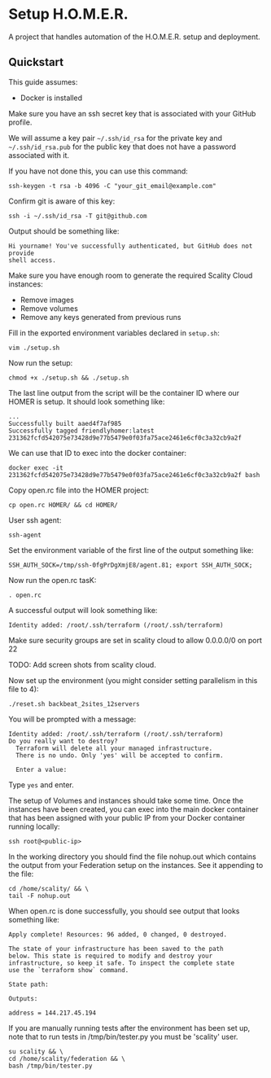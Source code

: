# Setup H.O.M.E.R.

A project that handles automation of the H.O.M.E.R. setup and deployment.

## Quickstart

This guide assumes:

* Docker is installed

Make sure you have an ssh secret key that is associated with your GitHub
profile.

We will assume a key pair `~/.ssh/id_rsa` for the private key and
`~/.ssh/id_rsa.pub` for the public key that does not have a password associated
with it.

If you have not done this, you can use this command:

```
ssh-keygen -t rsa -b 4096 -C "your_git_email@example.com"
```

Confirm git is aware of this key:

```
ssh -i ~/.ssh/id_rsa -T git@github.com
```

Output should be something like:

```
Hi yourname! You've successfully authenticated, but GitHub does not provide
shell access.
```

Make sure you have enough room to generate the required Scality Cloud instances:
* Remove images
* Remove volumes
* Remove any keys generated from previous runs

Fill in the exported environment variables declared in `setup.sh`:

```
vim ./setup.sh
```

Now run the setup:

```
chmod +x ./setup.sh && ./setup.sh
```

The last line output from the script will be the container ID where our HOMER is
setup. It should look something like:

```
...
Successfully built aaed4f7af985
Successfully tagged friendlyhomer:latest
231362fcfd542075e73428d9e77b5479e0f03fa75ace2461e6cf0c3a32cb9a2f
```

We can use that ID to exec into the docker container:

```
docker exec -it 231362fcfd542075e73428d9e77b5479e0f03fa75ace2461e6cf0c3a32cb9a2f bash
```

Copy open.rc file into the HOMER project:

```
cp open.rc HOMER/ && cd HOMER/
```

User ssh agent:

```
ssh-agent
```

Set the environment variable of the first line of the output something like:

```
SSH_AUTH_SOCK=/tmp/ssh-0fgPrDgXmjE8/agent.81; export SSH_AUTH_SOCK;
```

Now run the open.rc tasK:

```
. open.rc
```

A successful output will look something like:

```
Identity added: /root/.ssh/terraform (/root/.ssh/terraform)
```

Make sure security groups are set in scality cloud to allow 0.0.0.0/0 on port 22

TODO: Add screen shots from scality cloud.

Now set up the environment (you might consider setting parallelism in this file
to 4):

```
./reset.sh backbeat_2sites_12servers
```

You will be prompted with a message:

```
Identity added: /root/.ssh/terraform (/root/.ssh/terraform)
Do you really want to destroy?
  Terraform will delete all your managed infrastructure.
  There is no undo. Only 'yes' will be accepted to confirm.

  Enter a value:
```

Type `yes` and enter.

The setup of Volumes and instances should take some time. Once the instances
have been created, you can exec into the main docker container that has been
assigned with your public IP from your Docker container running locally:

```
ssh root@<public-ip>
```

In the working directory you should find the file nohup.out which contains the
output from your Federation setup on the instances. See it appending to the
file:

```
cd /home/scality/ && \
tail -F nohup.out
```

When open.rc is done successfully, you should see output that looks something
like:

```
Apply complete! Resources: 96 added, 0 changed, 0 destroyed.

The state of your infrastructure has been saved to the path
below. This state is required to modify and destroy your
infrastructure, so keep it safe. To inspect the complete state
use the `terraform show` command.

State path:

Outputs:

address = 144.217.45.194
```

If you are manually running tests after the environment has been set up, note
that to run tests in /tmp/bin/tester.py you must be 'scality' user.

```
su scality && \
cd /home/scality/federation && \
bash /tmp/bin/tester.py
```
